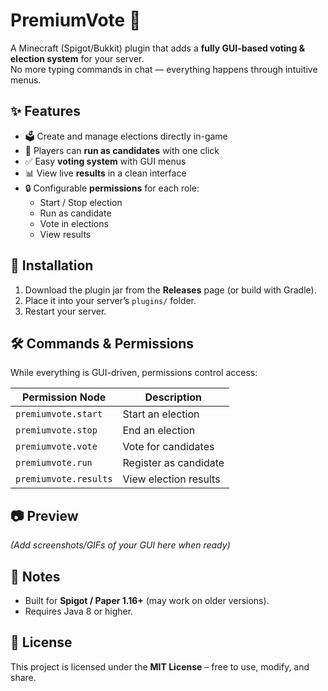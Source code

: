 # PremiumVote 🎉

A Minecraft (Spigot/Bukkit) plugin that adds a **fully GUI-based voting & election system** for your server.  
No more typing commands in chat — everything happens through intuitive menus.

## ✨ Features
- 🗳️ Create and manage elections directly in-game  
- 👤 Players can **run as candidates** with one click  
- ✅ Easy **voting system** with GUI menus  
- 📊 View live **results** in a clean interface  
- 🔒 Configurable **permissions** for each role:
  - Start / Stop election  
  - Run as candidate  
  - Vote in elections  
  - View results  

## 🚀 Installation
1. Download the plugin jar from the **Releases** page (or build with Gradle).  
2. Place it into your server’s `plugins/` folder.  
3. Restart your server.  

## 🛠️ Commands & Permissions
While everything is GUI-driven, permissions control access:  

| Permission Node               | Description                     |
|-------------------------------|---------------------------------|
| `premiumvote.start`           | Start an election               |
| `premiumvote.stop`            | End an election                 |
| `premiumvote.vote`            | Vote for candidates             |
| `premiumvote.run`             | Register as candidate           |
| `premiumvote.results`         | View election results           |

## 📷 Preview
*(Add screenshots/GIFs of your GUI here when ready)*

## 📌 Notes
- Built for **Spigot / Paper 1.16+** (may work on older versions).  
- Requires Java 8 or higher.  

## 📜 License
This project is licensed under the **MIT License** – free to use, modify, and share.
